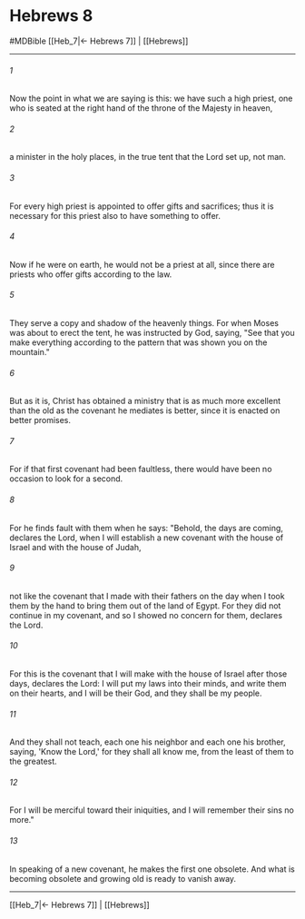 # Hebrews 8
#MDBible
[[Heb_7|← Hebrews 7]] | [[Hebrews]]

***

###### 1 
Now the point in what we are saying is this: we have such a high priest, one who is seated at the right hand of the throne of the Majesty in heaven, 

###### 2 
a minister in the holy places, in the true tent that the Lord set up, not man. 

###### 3 
For every high priest is appointed to offer gifts and sacrifices; thus it is necessary for this priest also to have something to offer. 

###### 4 
Now if he were on earth, he would not be a priest at all, since there are priests who offer gifts according to the law. 

###### 5 
They serve a copy and shadow of the heavenly things. For when Moses was about to erect the tent, he was instructed by God, saying, "See that you make everything according to the pattern that was shown you on the mountain." 

###### 6 
But as it is, Christ has obtained a ministry that is as much more excellent than the old as the covenant he mediates is better, since it is enacted on better promises. 

###### 7 
For if that first covenant had been faultless, there would have been no occasion to look for a second. 

###### 8 
For he finds fault with them when he says: "Behold, the days are coming, declares the Lord, when I will establish a new covenant with the house of Israel and with the house of Judah, 

###### 9 
not like the covenant that I made with their fathers on the day when I took them by the hand to bring them out of the land of Egypt. For they did not continue in my covenant, and so I showed no concern for them, declares the Lord. 

###### 10 
For this is the covenant that I will make with the house of Israel after those days, declares the Lord: I will put my laws into their minds, and write them on their hearts, and I will be their God, and they shall be my people. 

###### 11 
And they shall not teach, each one his neighbor and each one his brother, saying, 'Know the Lord,' for they shall all know me, from the least of them to the greatest. 

###### 12 
For I will be merciful toward their iniquities, and I will remember their sins no more." 

###### 13 
In speaking of a new covenant, he makes the first one obsolete. And what is becoming obsolete and growing old is ready to vanish away. 

***

[[Heb_7|← Hebrews 7]] | [[Hebrews]]
